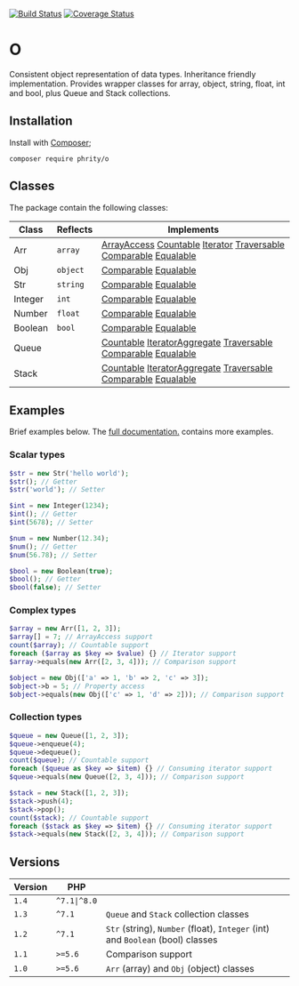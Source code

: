 [![Build Status](https://travis-ci.com/sirn-se/phrity-o.svg?branch=master)](https://travis-ci.com/sirn-se/phrity-o)
[![Coverage Status](https://coveralls.io/repos/github/sirn-se/phrity-o/badge.svg?branch=master)](https://coveralls.io/github/sirn-se/phrity-o?branch=master)

# O

Consistent object representation of data types.
Inheritance friendly implementation.
Provides wrapper classes for array, object, string, float, int and bool, plus Queue and Stack collections.

## Installation

Install with [Composer](https://getcomposer.org/);
```
composer require phrity/o
```

## Classes

The package contain the following classes:

| Class | Reflects | Implements |
| --- | --- | --- |
| Arr | `array` | [ArrayAccess](https://www.php.net/manual/en/class.arrayaccess.php) [Countable](https://www.php.net/manual/en/class.countable.php) [Iterator](https://www.php.net/manual/en/class.iterator.php) [Traversable](https://www.php.net/manual/en/class.traversable.php) [Comparable](https://github.com/sirn-se/phrity-comparison) [Equalable](https://github.com/sirn-se/phrity-comparison)
| Obj | `object` | [Comparable](https://github.com/sirn-se/phrity-comparison) [Equalable](https://github.com/sirn-se/phrity-comparison)
| Str | `string` | [Comparable](https://github.com/sirn-se/phrity-comparison) [Equalable](https://github.com/sirn-se/phrity-comparison)
| Integer | `int` | [Comparable](https://github.com/sirn-se/phrity-comparison) [Equalable](https://github.com/sirn-se/phrity-comparison)
| Number | `float` | [Comparable](https://github.com/sirn-se/phrity-comparison) [Equalable](https://github.com/sirn-se/phrity-comparison)
| Boolean | `bool` | [Comparable](https://github.com/sirn-se/phrity-comparison) [Equalable](https://github.com/sirn-se/phrity-comparison)
| Queue |  | [Countable](https://www.php.net/manual/en/class.countable.php) [IteratorAggregate](https://www.php.net/manual/en/class.iteratoraggregate) [Traversable](https://www.php.net/manual/en/class.traversable.php) [Comparable](https://github.com/sirn-se/phrity-comparison) [Equalable](https://github.com/sirn-se/phrity-comparison)
| Stack |  | [Countable](https://www.php.net/manual/en/class.countable.php) [IteratorAggregate](https://www.php.net/manual/en/class.iteratoraggregate) [Traversable](https://www.php.net/manual/en/class.traversable.php) [Comparable](https://github.com/sirn-se/phrity-comparison) [Equalable](https://github.com/sirn-se/phrity-comparison)

## Examples

Brief examples below. The [full documentation.](https://phrity.sirn.se/o) contains more examples.

### Scalar types

```php
$str = new Str('hello world');
$str(); // Getter
$str('world'); // Setter

$int = new Integer(1234);
$int(); // Getter
$int(5678); // Setter

$num = new Number(12.34);
$num(); // Getter
$num(56.78); // Setter

$bool = new Boolean(true);
$bool(); // Getter
$bool(false); // Setter
```

### Complex types

```php
$array = new Arr([1, 2, 3]);
$array[] = 7; // ArrayAccess support
count($array); // Countable support
foreach ($array as $key => $value) {} // Iterator support
$array->equals(new Arr([2, 3, 4])); // Comparison support

$object = new Obj(['a' => 1, 'b' => 2, 'c' => 3]);
$object->b = 5; // Property access
$object->equals(new Obj(['c' => 1, 'd' => 2])); // Comparison support
```

### Collection types

```php
$queue = new Queue([1, 2, 3]);
$queue->enqueue(4);
$queue->dequeue();
count($queue); // Countable support
foreach ($queue as $key => $item) {} // Consuming iterator support
$queue->equals(new Queue([2, 3, 4])); // Comparison support

$stack = new Stack([1, 2, 3]);
$stack->push(4);
$stack->pop();
count($stack); // Countable support
foreach ($stack as $key => $item) {} // Consuming iterator support
$stack->equals(new Stack([2, 3, 4])); // Comparison support
```

## Versions

| Version | PHP | |
| --- | --- | --- |
| `1.4` | `^7.1\|^8.0` |  |
| `1.3` | `^7.1` | `Queue` and  `Stack` collection classes |
| `1.2` | `^7.1` | `Str` (string), `Number` (float), `Integer` (int) and `Boolean` (bool) classes |
| `1.1` | `>=5.6` | Comparison support |
| `1.0` | `>=5.6` | `Arr` (array) and `Obj` (object) classes |
